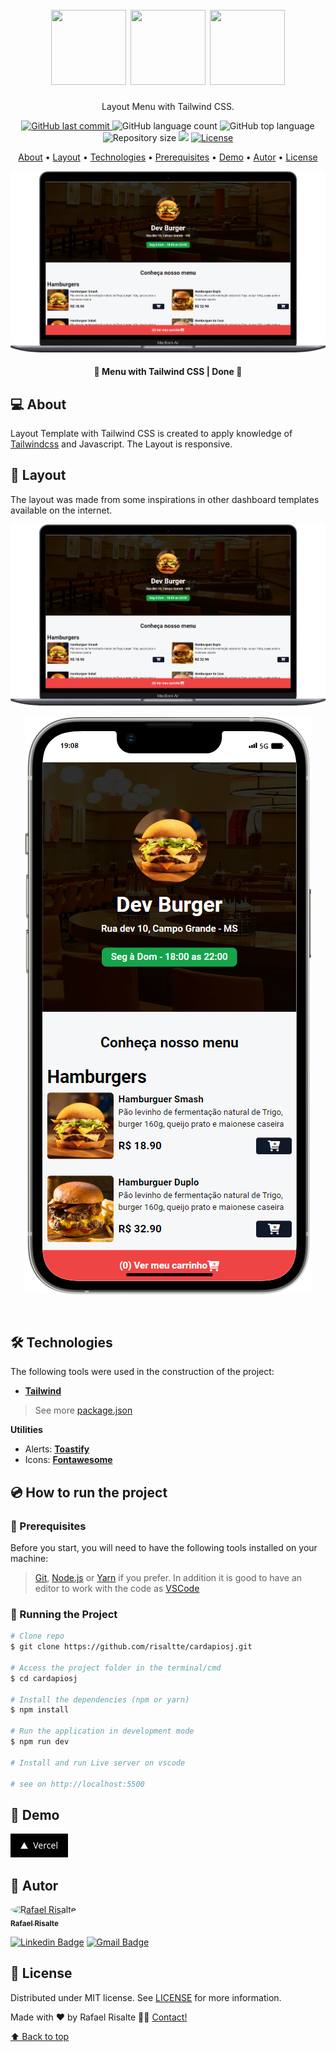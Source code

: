 <h1 align="center" id="project_name">
  <br />          
    <img height="120" width="120" src="https://cdn.jsdelivr.net/gh/devicons/devicon/icons/html5/html5-original.svg" />
    <img height="120" width="120" src="https://cdn.jsdelivr.net/gh/devicons/devicon/icons/tailwindcss/tailwindcss-original.svg" />
    <img height="120" width="120" src="https://cdn.jsdelivr.net/gh/devicons/devicon/icons/javascript/javascript-original.svg" /> 
  <br />
</h1>

<p align="center">
  Layout Menu with Tailwind CSS.
</p>

<p align="center">
  <!-- GitHub last commit -->
  <a href="https://github.com/risaltte/cardapiosj/commits/master">
    <img alt="GitHub last commit" src="https://img.shields.io/github/last-commit/risaltte/cardapiosj?color=81D8F7">
  </a>
  <!-- GitHub language count -->
  <img alt="GitHub language count" src="https://img.shields.io/github/languages/count/risaltte/cardapiosj?color=81D8F7">
  <!-- GitHub top language -->
  <img alt="GitHub top language" src="https://img.shields.io/github/languages/top/risaltte/cardapiosj?color=81D8F7">
  <!-- Repository size -->
  <img alt="Repository size" src="https://img.shields.io/github/repo-size/risaltte/cardapiosj?color=81D8F7">
  <!-- Repository status -->
  <img src="https://www.repostatus.org/badges/latest/unsupported.svg">
  <!-- Link repo -->
  <a href="https://github.com/risaltte/cardapiosj/blob/master/LICENSE">
    <img src="https://img.shields.io/github/license/risaltte/cardapiosj?color=81D8F7" alt="License">
  </a>
</p>

<p align="center">
 <a href="#about">About</a> •
 <a href="#layout">Layout</a> • 
 <a href="#technologies">Technologies</a> • 
 <a href="#prerequisites">Prerequisites</a> •
 <a href="#demo">Demo</a> •
 <a href="#author">Autor</a> • 
 <a href="#license">License</a>
</p>

<p align="center">
  <img src=".github/img/desktop.png" alt="Layout">
</p>

<h4 align="center">
  	🚧 Menu with Tailwind CSS | Done 🚧
</h4>

<h2 id="about">
💻 About
</h2>

Layout Template with Tailwind CSS is created to apply knowledge of [Tailwindcss](https://tailwindcss.com/) and Javascript. The Layout is responsive.

<h2 id="layout">🎨 Layout</h2>
<p>
    The layout was made from some inspirations in other dashboard templates available on the internet.
</p>

<p align="center">
  <img src=".github/img/Desktop.png" alt="Layout Desktop">
</p>

<p align="center">
  <img src=".github/img/Mobile.png" alt="Layout Mobile">
</p>

<br />
<h2 id="technologies">🛠 Technologies</h2>

The following tools were used in the construction of the project:

- **[Tailwind](https://tailwindcss.com/)**

> See more [package.json](package.json)

**Utilities**


- Alerts: **[Toastify](https://alpinejs.dev/)**
- Icons: **[Fontawesome](https://fontawesome.com/)**

<h2 id="prerequisites">💿 How to run the project</h2>

### 🧰 Prerequisites

Before you start, you will need to have the following tools installed on your machine:

> [Git](https://git-scm.com), [Node.js](https://nodejs.org/en/) or [Yarn](https://yarnpkg.com/) if you prefer.
> In addition it is good to have an editor to work with the code as [VSCode](https://code.visualstudio.com/)

### 🧭 Running the Project

```bash
# Clone repo
$ git clone https://github.com/risaltte/cardapiosj.git

# Access the project folder in the terminal/cmd
$ cd cardapiosj

# Install the dependencies (npm or yarn)
$ npm install

# Run the application in development mode
$ npm run dev

# Install and run Live server on vscode

# see on http://localhost:5500

```

<h2 id="demo">🧪 Demo</h2>
<a href="https://cardapiosj.vercel.app" target="_blank">
<!-- Link externo ou local(.github). -->
  <img src=".github/img/vercel_button.png">  
</a>

<h2 id="author">🦸 Autor</h2>
<a href="https://github.com/risaltte">
 <img style="border-radius: 50%;" src="https://avatars.githubusercontent.com/u/38223948?v=4" width="100px;" alt="Rafael Risalte"/>
 <br />
 <sub><b>Rafael Risalte</b></sub></a>

[![Linkedin Badge](https://img.shields.io/badge/-Linkedin-blue?style=flat-square&logo=Linkedin&logoColor=white&link=https://www.linkedin.com/in/rafaelrisalte/)](https://www.linkedin.com/in/rafaelrisalte/)
[![Gmail Badge](https://img.shields.io/badge/-Gmail-c14438?style=flat-square&logo=Gmail&logoColor=white&link=mailto:risaltte@gmail.com)](mailto:risaltte@gmail.com)

<h2 id="license">📝 License</h2>

Distributed under MIT license. See [LICENSE](LICENSE) for more information.

Made with ❤️ by Rafael Risalte 👋🏽 [Contact!](https://www.linkedin.com/in/rafaelrisalte/)

[⬆ Back to top](#project_name)<br />
